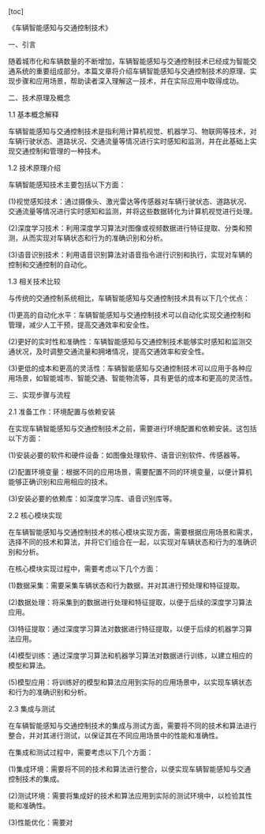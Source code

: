 
[toc]                    
                
                
《车辆智能感知与交通控制技术》

一、引言

随着城市化和车辆数量的不断增加，车辆智能感知与交通控制技术已经成为智能交通系统的重要组成部分。本篇文章将介绍车辆智能感知与交通控制技术的原理、实现步骤和应用场景，帮助读者深入理解这一技术，并在实际应用中取得成功。

二、技术原理及概念

1.1 基本概念解释

车辆智能感知与交通控制技术是指利用计算机视觉、机器学习、物联网等技术，对车辆行驶状态、道路状况、交通流量等情况进行实时感知和监测，并在此基础上实现交通控制和管理的一种技术。

1.2 技术原理介绍

车辆智能感知技术主要包括以下方面：

(1)视觉感知技术：通过摄像头、激光雷达等传感器对车辆行驶状态、道路状况、交通流量等情况进行实时感知和监测，并将这些数据转化为计算机视觉进行处理。

(2)深度学习技术：利用深度学习算法对图像或视频数据进行特征提取、分类和预测，从而实现对车辆状态和行为的准确识别和分析。

(3)语音识别技术：利用语音识别算法对语音指令进行识别和执行，实现对车辆的控制和交通控制的自动化。

1.3 相关技术比较

与传统的交通控制系统相比，车辆智能感知与交通控制技术具有以下几个优点：

(1)更高的自动化水平：车辆智能感知与交通控制技术可以自动化实现交通控制和管理，减少人工干预，提高交通效率和安全性。

(2)更好的实时性和准确性：车辆智能感知与交通控制技术能够实时感知和监测交通状况，及时调整交通流量和拥堵情况，提高交通效率和安全性。

(3)更低的成本和更高的灵活性：车辆智能感知与交通控制技术可以应用于各种应用场景，如智能城市、智能交通、智能物流等，具有更低的成本和更高的灵活性。

三、实现步骤与流程

2.1 准备工作：环境配置与依赖安装

在实现车辆智能感知与交通控制技术之前，需要进行环境配置和依赖安装。这包括以下方面：

(1)安装必要的软件和硬件设备：如图像处理软件、语音识别软件、传感器等。

(2)配置环境变量：根据不同的应用场景，需要配置不同的环境变量，以便计算机能够正确识别和应用相应的技术。

(3)安装必要的依赖库：如深度学习库、语音识别库等。

2.2 核心模块实现

在车辆智能感知与交通控制技术的核心模块实现方面，需要根据应用场景和需求，选择不同的技术和算法，并将它们组合在一起，以实现对车辆状态和行为的准确识别和分析。

在核心模块实现过程中，需要考虑以下几个方面：

(1)数据采集：需要采集车辆状态和行为数据，并对其进行预处理和特征提取。

(2)数据处理：将采集到的数据进行处理和特征提取，以便于后续的深度学习算法应用。

(3)特征提取：通过深度学习算法对数据进行特征提取，以便于后续的机器学习算法应用。

(4)模型训练：通过深度学习算法和机器学习算法对数据进行训练，以建立相应的模型和算法。

(5)模型应用：将训练好的模型和算法应用到实际的应用场景中，以实现车辆状态和行为的准确识别和分析。

2.3 集成与测试

在车辆智能感知与交通控制技术的集成与测试方面，需要将不同的技术和算法进行整合，并对其进行测试，以保证其在不同应用场景中的性能和准确性。

在集成和测试过程中，需要考虑以下几个方面：

(1)集成环境：需要将不同的技术和算法进行整合，以便实现车辆智能感知与交通控制技术的集成。

(2)测试环境：需要将集成好的技术和算法应用到实际的测试环境中，以检验其性能和准确性。

(3)性能优化：需要对

